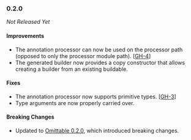 ### 0.2.0

_Not Released Yet_

#### Improvements

- The annotation processor can now be used on the processor path (opposed to
  only the processor module path). [[GH-4](https://github.com/Osmerion/AtBuilder/issues/4)]
- The generated builder now provides a copy constructor that allows creating a
  builder from an existing buildable.

#### Fixes

- The annotation processor now supports primitive types. [[GH-3](https://github.com/Osmerion/AtBuilder/issues/3)]
- Type arguments are now properly carried over.

#### Breaking Changes

- Updated to [Omittable 0.2.0](https://github.com/Osmerion/Omittable/releases/tag/v0.2.0), which introduced breaking changes.
